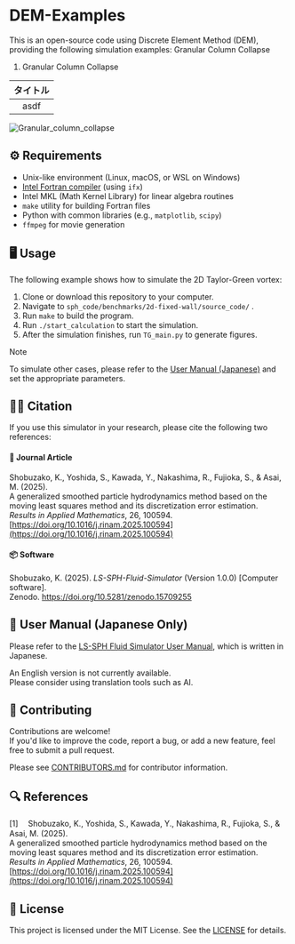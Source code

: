 # DEM-Examples

<!--
[![DOI](https://zenodo.org/badge/DOI/10.5281/zenodo.15709255.svg)](https://doi.org/10.5281/zenodo.15709255)
-->

This is an open-source code using Discrete Element Method (DEM), providing the following simulation examples:
Granular Column Collapse
1. Granular Column Collapse

|タイトル|
|:---:|
|asdf|
![Granular_column_collapse](https://github.com/user-attachments/assets/18cfbd63-cab5-45f0-a84d-abecbd7118e6)


## ⚙️ Requirements

- Unix-like environment (Linux, macOS, or WSL on Windows)
- [Intel Fortran compiler](https://www.intel.com/content/www/us/en/developer/tools/oneapi/fortran-compiler.html#gs.n7d5f5) (using `ifx`)
- Intel MKL (Math Kernel Library) for linear algebra routines
- `make` utility for building Fortran files
- Python with common libraries (e.g., `matplotlib`, `scipy`)
- `ffmpeg` for movie generation


## 🖥️ Usage

The following example shows how to simulate the 2D Taylor-Green vortex:

1. Clone or download this repository to your computer.
2. Navigate to `sph_code/benchmarks/2d-fixed-wall/source_code/` .
3. Run `make` to build the program.
4. Run `./start_calculation` to start the simulation.
5. After the simulation finishes, run `TG_main.py` to generate figures.


> [!NOTE]
> To simulate other cases, please refer to the [User Manual (Japanese)](./manual.pdf) and set the appropriate parameters.


## 🧑‍💻 Citation

If you use this simulator in your research, please cite the following two references:

#### 📄 Journal Article  
Shobuzako, K., Yoshida, S., Kawada, Y., Nakashima, R., Fujioka, S., & Asai, M. (2025).  
A generalized smoothed particle hydrodynamics method based on the moving least squares method and its discretization error estimation.  
*Results in Applied Mathematics*, 26, 100594. [https://doi.org/10.1016/j.rinam.2025.100594](https://doi.org/10.1016/j.rinam.2025.100594)

#### 📦 Software  
Shobuzako, K. (2025). *LS-SPH-Fluid-Simulator* (Version 1.0.0) [Computer software].  
Zenodo. https://doi.org/10.5281/zenodo.15709255


## 📖 User Manual (Japanese Only)

Please refer to the [LS-SPH Fluid Simulator User Manual](./manual.pdf), which is written in Japanese.  

An English version is not currently available.  
Please consider using translation tools such as AI.

## 🤝 Contributing
Contributions are welcome!  
If you'd like to improve the code, report a bug, or add a new feature, feel free to submit a pull request.

Please see [CONTRIBUTORS.md](./CONTRIBUTORS.md) for contributor information.

## 🔍 References
<a id="ref1">[1]</a>　
Shobuzako, K., Yoshida, S., Kawada, Y., Nakashima, R., Fujioka, S., & Asai, M. (2025).  
A generalized smoothed particle hydrodynamics method based on the moving least squares method and its discretization error estimation.  
*Results in Applied Mathematics*, 26, 100594. [https://doi.org/10.1016/j.rinam.2025.100594](https://doi.org/10.1016/j.rinam.2025.100594)



## 🪪 License

This project is licensed under the MIT License. See the [LICENSE](./LICENSE) for details.
